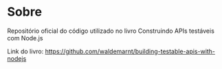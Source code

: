 # Sobre

Repositório oficial do código utilizado no livro Construindo APIs testáveis com Node.js

Link do livro: https://github.com/waldemarnt/building-testable-apis-with-nodejs
